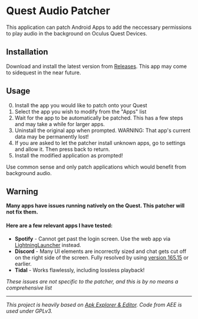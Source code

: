 # Quest Audio Patcher
This application can patch Android Apps to add the neccessary permissions to play audio in the background on Oculus Quest Devices.

## Installation
Download and install the latest version from [Releases](https://github.com/threethan/QuestAudioPatcher/releases). This app may come to sidequest in the near future.

## Usage
0. Install the app you would like to patch onto your Quest
1. Select the app you wish to modify from the "Apps" list
2. Wait for the app to be automatically be patched. This has a few steps and may take a while for larger apps.
3. Uninstall the original app when prompted. WARNING: That app\'s current data may be permanently lost!
4. If you are asked to let the patcher install unknown apps, go to settings and allow it. Then press back to return.
5. Install the modified application as prompted!

Use common sense and only patch applications which would benefit from background audio.
   
## Warning
**Many apps have issues running natively on the Quest. This patcher will not fix them.**
#### Here are a few relevant apps I have tested:
- **Spotify** - Cannot get past the login screen. Use the web app via [LightningLauncher](https://github.com/threethan/LightningLauncher/releases/) instead.
- **Discord** - Many UI elements are incorrectly sized and chat gets cut off on the right side of the screen. Fully resolved by using [version 165.15](https://github.com/DevanWolf/DiscordForQuest/releases/download/v165.15-Quest-v1.1/DiscordForQuest.apk) or earlier.
- **Tidal** - Works flawlessly, including lossless playback!

*These issues are not specific to the patcher, and this is by no means a comprehensive list*

---
*This project is heavily based on [Apk Explorer & Editor](https://github.com/apk-editor/APK-Explorer-Editor). Code from AEE is used under GPLv3.*
